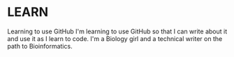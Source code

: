 # LEARN
Learning to use GitHub
I'm learning to use GitHub so that I can write about it and use it as I learn to code. I'm a Biology girl and a technical writer on the path to Bioinformatics.
